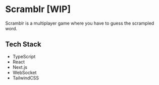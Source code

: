 # Scramblr [WIP]

Scramblr is a multiplayer game where you have to guess the scrampled word.

## Tech Stack

- TypeScript
- React
- Next.js
- WebSocket
- TailwindCSS
